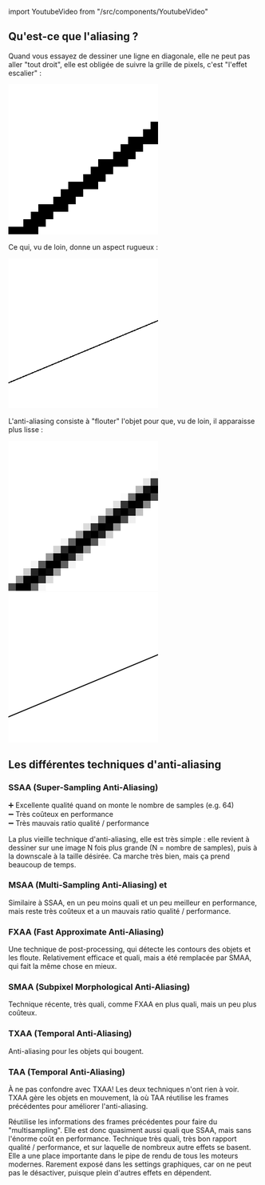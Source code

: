 import YoutubeVideo from "/src/components/YoutubeVideo"

## Qu'est-ce que l'aliasing ?

Quand vous essayez de dessiner une ligne en diagonale, elle ne peut pas aller "tout droit", elle est obligée de suivre la grille de pixels, c'est "l'effet escalier" :

![](./img/aliased.png)

Ce qui, vu de loin, donne un aspect rugueux :

![](./img/aliased2.png)

L'anti-aliasing consiste à "flouter" l'objet pour que, vu de loin, il apparaisse plus lisse :

![](./img/anti-aliased.png)
![](./img/anti-aliased2.png)

## Les différentes techniques d'anti-aliasing

<YoutubeVideo id="NDo5TKr6pyc"/>
<YoutubeVideo id="T9OBDscbHwY"/>

### SSAA (Super-Sampling Anti-Aliasing)

➕ Excellente qualité quand on monte le nombre de samples (e.g. 64)<br/>
➖ Très coûteux en performance<br/>
➖ Très mauvais ratio qualité / performance

La plus vieille technique d'anti-aliasing, elle est très simple : elle revient à dessiner sur une image N fois plus grande (N = nombre de samples), puis à la downscale à la taille désirée. Ca marche très bien, mais ça prend beaucoup de temps.

### MSAA (Multi-Sampling Anti-Aliasing) et

Similaire à SSAA, en un peu moins quali et un peu meilleur en performance, mais reste très coûteux et a un mauvais ratio qualité / performance.

### FXAA (Fast Approximate Anti-Aliasing)

Une technique de post-processing, qui détecte les contours des objets et les floute. Relativement efficace et quali, mais a été remplacée par SMAA, qui fait la même chose en mieux.

### SMAA (Subpixel Morphological Anti-Aliasing)

Technique récente, très quali, comme FXAA en plus quali, mais un peu plus coûteux.

### TXAA (Temporal Anti-Aliasing)

Anti-aliasing pour les objets qui bougent.

### TAA (Temporal Anti-Aliasing)

À ne pas confondre avec TXAA! Les deux techniques n'ont rien à voir. TXAA gère les objets en mouvement, là où TAA réutilise les frames précédentes pour améliorer l'anti-aliasing.

Réutilise les informations des frames précédentes pour faire du "multisampling". Elle est donc quasiment aussi quali que SSAA, mais sans l'énorme coût en performance.
Technique très quali, très bon rapport qualité / performance, et sur laquelle de nombreux autre effets se basent. Elle a une place importante dans le pipe de rendu de tous les moteurs modernes. Rarement exposé dans les settings graphiques, car on ne peut pas le désactiver, puisque plein d'autres effets en dépendent.